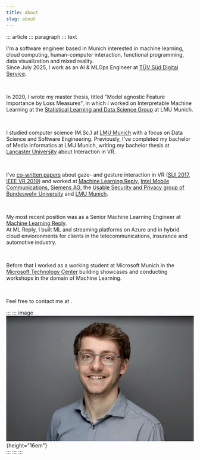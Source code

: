 ```yaml
---
title: About
slug: about
---
```


::: article
::: paragraph
::: text

I'm a software engineer based in Munich interested in machine learning, cloud computing, human-computer interaction, functional programming, data visualization and mixed reality.  
Since July 2025, I work as an AI & MLOps Engineer at [TÜV Süd Digital Service](https://www.tuvsud.com/en).

&nbsp;

In 2020, I wrote my master thesis, titled "Model agnostic Feature Importance by Loss Measures", in which I worked on Interpretable Machine Learning at the [Statistical Learning and Data Science Group](https://www.slds.stat.uni-muenchen.de/research/explainable-ai.html) at LMU Munich. 

&nbsp;

I studied computer science (M.Sc.) at [LMU Munich](https://www.en.uni-muenchen.de/index.html) with a focus on Data Science and Software Engineering. Previously, I've completed my bachelor of Media Informatics at LMU Munich, writing my bachelor thesis at [Lancaster University](https://www.lancaster.ac.uk/) about Interaction in VR.  

&nbsp;

I've [co-written papers](https://scholar.google.de/citations?user=ZHmZq24AAAAJ&hl=en) about gaze- and gesture interaction in VR ([SUI 2017](https://dl.acm.org/citation.cfm?id=3132180), [IEEE VR 2019](http://ieeevr.org/2019/program/papers.html)) and worked at [Machine Learning Reply](https://www.reply.com/machine-learning-reply/de/), [Intel Mobile Communications](https://www.intel.com/content/www/us/en/wireless-network/5g-technology-overview.html), [Siemens AG](https://www.plm.automation.siemens.com/global/en/products/collaboration/mbse-model-based-systems-engineering.html), the [Usable Security and Privacy group of Bundeswehr University](https://www.unibw.de/usable-security-and-privacy/) and [LMU Munich](https://www.medien.ifi.lmu.de/).  

&nbsp;

My most recent position was as a Senior Machine Learning Engineer at [Machine Learning Reply](https://www.reply.com/machine-learning-reply/de/).  
At ML Reply, I built ML and streaming platforms on Azure and in hybrid cloud envioronments for clients in the telecommunications, insurance and automotive industry.  

&nbsp;

Before that I worked as a working student at Microsoft Munich in the [Microsoft Technology Center](https://www.microsoft.com/en-us/mtc) building showcases and conducting workshops in the domain of Machine Learning.  

&nbsp;

Feel free to contact me at
<a href="mailto:" class="crypted-mail"
   data-name="$email_username$"
   data-domain="$email_domain$"
   data-tld="$email_tld$"
   onclick="window.location.href = 'mailto:' + this.dataset.name + '@' + this.dataset.domain + '.' + this.dataset.tld; return false;">
</a>.

:::
::: image
![Portrait](../static/img/portrait.jpg){height="16em"} \
:::
:::
:::